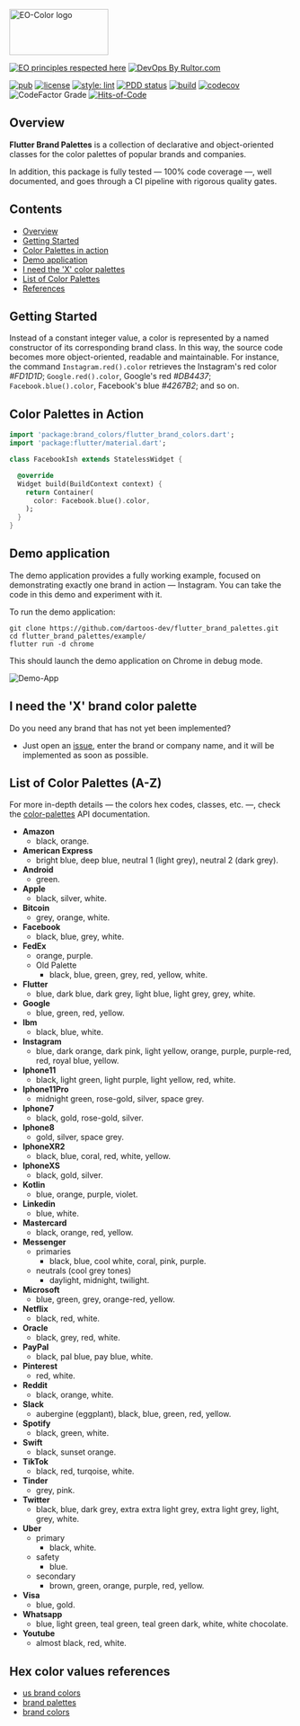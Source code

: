 <img
src="https://user-images.githubusercontent.com/24878574/119202536-61caa380-ba67-11eb-8f29-1bfa92f28143.png"
alt="EO-Color logo" width="176" height="82"/>

[![EO principles respected
here](https://www.elegantobjects.org/badge.svg)](https://www.elegantobjects.org)
[![DevOps By
Rultor.com](https://www.rultor.com/b/dartoos-dev/flutter_brand_palettes)](https://www.rultor.com/p/dartoos-dev/flutter_brand_palettes)

[![pub](https://img.shields.io/pub/v/flutter_brand_palettes)](https://pub.dev/packages/flutter_brand_palettes)
[![license](https://img.shields.io/badge/license-mit-green.svg)](https://github.com/dartoos-dev/flutter_brand_palettes/blob/master/LICENSE)
[![style:
lint](https://img.shields.io/badge/style-lint-4BC0F5.svg)](https://pub.dev/packages/lint)
[![PDD
status](https://www.0pdd.com/svg?name=dartoos-dev/flutter_brand_palettes)](https://www.0pdd.com/p?name=dartoos-dev/flutter_brand_palettes)
[![build](https://github.com/dartoos-dev/flutter_brand_palettes/actions/workflows/build.yml/badge.svg)](https://github.com/dartoos-dev/flutter_brand_palettes/actions/)
[![codecov](https://codecov.io/gh/dartoos-dev/flutter_brand_palettes/branch/master/graph/badge.svg?token=Hvpu48mfx1)](https://codecov.io/gh/dartoos-dev/flutter_brand_palettes)
![CodeFactor Grade](https://img.shields.io/codefactor/grade/github/dartoos-dev/flutter_brand_palettes)
[![Hits-of-Code](https://hitsofcode.com/github/dartoos-dev/flutter_brand_palettes?branch=master)](https://hitsofcode.com/github/dartoos-dev/flutter_brand_palettes/view?branch=master)

## Overview

**Flutter Brand Palettes** is a collection of declarative and object-oriented
classes for the color palettes of popular brands and companies.

In addition, this package is fully tested — 100% code coverage —, well
documented, and goes through a CI pipeline with rigorous quality gates.

## Contents

- [Overview](#overview)
- [Getting Started](#getting-started)
- [Color Palettes in action](#color-palettes-in-action)
- [Demo application](#demo-application)
- [I need the 'X' color palettes](#i-need-the-x-brand-color-palette)
- [List of Color Palettes](#list-of-color-palettes-a-z)
- [References](#hex-color-values-references)

## Getting Started

Instead of a constant integer value, a color is represented by a named
constructor of its corresponding brand class. In this way, the source code
becomes more object-oriented, readable and maintainable. For instance, the
command `Instagram.red().color` retrieves the Instagram's red color _#FD1D1D_;
`Google.red().color`, Google's red _#DB4437_; `Facebook.blue().color`,
Facebook's blue _#4267B2_; and so on.

## Color Palettes in Action

```dart
import 'package:brand_colors/flutter_brand_colors.dart';
import 'package:flutter/material.dart';

class FacebookIsh extends StatelessWidget {

  @override
  Widget build(BuildContext context) {
    return Container(
      color: Facebook.blue().color,
    );
  }
}
```

## Demo application

The demo application provides a fully working example, focused on demonstrating
exactly one brand in action — Instagram. You can take the code in this demo and
experiment with it.

To run the demo application:

```shell
git clone https://github.com/dartoos-dev/flutter_brand_palettes.git
cd flutter_brand_palettes/example/
flutter run -d chrome

```

This should launch the demo application on Chrome in debug mode.

![Demo-App](https://user-images.githubusercontent.com/24878574/122657224-de6ca280-d137-11eb-9eb1-fc5169872d64.png)

## I need the 'X' brand color palette

Do you need any brand that has not yet been implemented?

- Just open an
  [issue](https://github.com/dartoos-dev/flutter_brand_palettes/issues), enter
  the brand or company name, and it will be implemented as soon as possible.

## List of Color Palettes (A-Z)

For more in-depth details — the colors hex codes, classes, etc. —, check the
[color-palettes](https://pub.dev/documentation/flutter_brand_palettes/latest/palettes/palettes-library.html)
API documentation.

- **Amazon**
  - black, orange.
- **American Express**
  - bright blue, deep blue, neutral 1 (light grey), neutral 2 (dark grey).
- **Android**
  - green.
- **Apple**
  - black, silver, white.
- **Bitcoin**
  - grey, orange, white.
- **Facebook**
  - black, blue, grey, white.
- **FedEx**
  - orange, purple.
  - Old Palette
    - black, blue, green, grey, red, yellow, white.
- **Flutter**
  - blue, dark blue, dark grey, light blue, light grey, grey, white.
- **Google**
  - blue, green, red, yellow.
- **Ibm**
  - black, blue, white.
- **Instagram**
  - blue, dark orange, dark pink, light yellow, orange, purple, purple-red, red,
    royal blue, yellow.
- **Iphone11**
  - black, light green, light purple, light yellow, red, white.
- **Iphone11Pro**
  - midnight green, rose-gold, silver, space grey.
- **Iphone7**
  - black, gold, rose-gold, silver.
- **Iphone8**
  - gold, silver, space grey.
- **IphoneXR2**
  - black, blue, coral, red, white, yellow.
- **IphoneXS**
  - black, gold, silver.
- **Kotlin**
  - blue, orange, purple, violet.
- **Linkedin**
  - blue, white.
- **Mastercard**
  - black, orange, red, yellow.
- **Messenger**
  - primaries
    - black, blue, cool white, coral, pink, purple.
  - neutrals (cool grey tones)
    - daylight, midnight, twilight.
- **Microsoft**
  - blue, green, grey, orange-red, yellow.
- **Netflix**
  - black, red, white.
- **Oracle**
  - black, grey, red, white.
- **PayPal**
  - black, pal blue, pay blue, white.
- **Pinterest**
  - red, white.
- **Reddit**
  - black, orange, white.
- **Slack**
  - aubergine (eggplant), black, blue, green, red, yellow.
- **Spotify**
  - black, green, white.
- **Swift**
  - black, sunset orange.
- **TikTok**
  - black, red, turqoise, white.
- **Tinder**
  - grey, pink.
- **Twitter**
  - black, blue, dark grey, extra extra light grey, extra light grey, light,
    grey, white.
- **Uber**
  - primary
    - black, white.
  - safety
    - blue.
  - secondary
    - brown, green, orange, purple, red, yellow.
- **Visa**
  - blue, gold.
- **Whatsapp**
  - blue, light green, teal green, teal green dark, white, white chocolate.
- **Youtube**
  - almost black, red, white.

## Hex color values references

- [us brand colors](https://usbrandcolors.com/)
- [brand palettes](https://brandpalettes.com/)
- [brand colors](https://brandcolors.net/)
